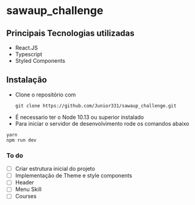 # sawaup_challenge

## Principais Tecnologias utilizadas

- React.JS
- Typescript
- Styled Components

## Instalação

- Clone o repositório com
  ```
  git clone https://github.com/Junior331/sawaup_challenge.git
  ```
- É necessario ter o Node 10.13 ou superior instalado
- Para iniciar o servidor de desenvolvimento rode os comandos abaixo

```
yarn
npm run dev
```

### To do

- [ ] Criar estrutura inicial do projeto
- [ ] Implementação de Theme e style components
- [ ] Header
- [ ] Menu Skill
- [ ] Courses
